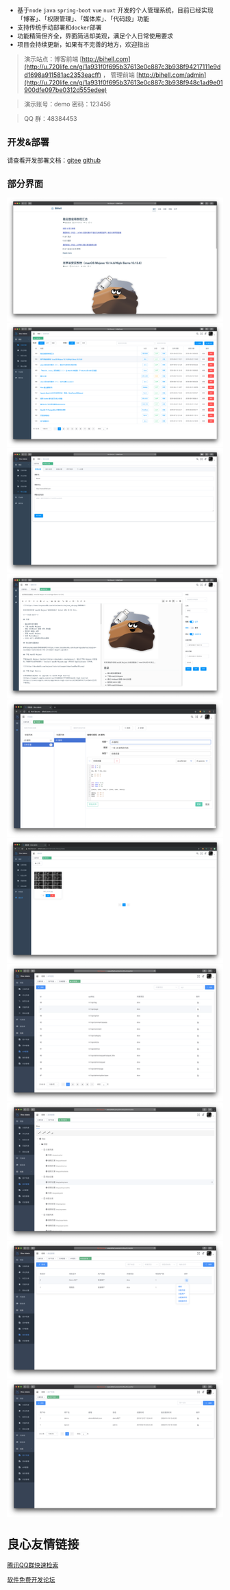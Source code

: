  
   
 

 
       
       
       
       
       
       
       
       
 

* 基于`node` `java` `spring-boot` `vue` `nuxt` 开发的个人管理系统，目前已经实现「博客」、「权限管理」、「媒体库」、「代码段」功能
* 支持传统手动部署和`docker`部署
* 功能精简但齐全，界面简洁却美观，满足个人日常使用要求
* 项目会持续更新，如果有不完善的地方，欢迎指出

> 演示站点：博客前端 [http://bihell.com](http://u.720life.cn/g/1a931f0f695b37613e0c887c3b938f94217111e9dd1698a911581ac2353eacff)  ， 管理前端 [http://bihell.com/admin](http://u.720life.cn/g/1a931f0f695b37613e0c887c3b938f948c1ad9e01900dfe097be0312d555edee) 

> 演示账号：demo 密码：123456

> QQ 群：48384453

## 开发&部署

请查看开发部署文档：[gitee](http://u.720life.cn/g/e0d3b0d64874ed0e5d98a002759f9e22205b0200193a5292a83392dc8ab0756fe5f772074aa1a8db37f1138024720afb43b150101d1c2580e7e2cd881f4db7a4)  [github](http://u.720life.cn/g/e0d3b0d64874ed0e5d98a002759f9e22c893682a9184260e3ec290fa297f23b7fde109300fe5c439c80c26ee400bfcb59c5dc5c857753cf4232ce906e33e5dc4) 

## 部分界面

![博客前端](https://raw.githubusercontent.com/bihell/blog-img/master/dice1.png)
![](https://raw.githubusercontent.com/bihell/blog-img/master/dice4.png)
![](https://raw.githubusercontent.com/bihell/blog-img/master/dice5.png)
![](https://raw.githubusercontent.com/bihell/blog-img/master/dice7.png)
![代码段](https://raw.githubusercontent.com/bihell/blog-img/master/snippet.png)
![媒体库](https://raw.githubusercontent.com/bihell/blog-img/master/dice-media.png)
![权限](https://raw.githubusercontent.com/bihell/blog-img/master/auth_api.png)
![权限](https://raw.githubusercontent.com/bihell/blog-img/master/auth_menu.png)
![权限](https://raw.githubusercontent.com/bihell/blog-img/master/auth_role.png)
![权限](https://raw.githubusercontent.com/bihell/blog-img/master/auth_user.png)



 # 良心友情链接

[腾讯QQ群快速检索](http://u.720life.cn/s/8cf73f7c)

[软件免费开发论坛](http://u.720life.cn/s/bbb01dc0)